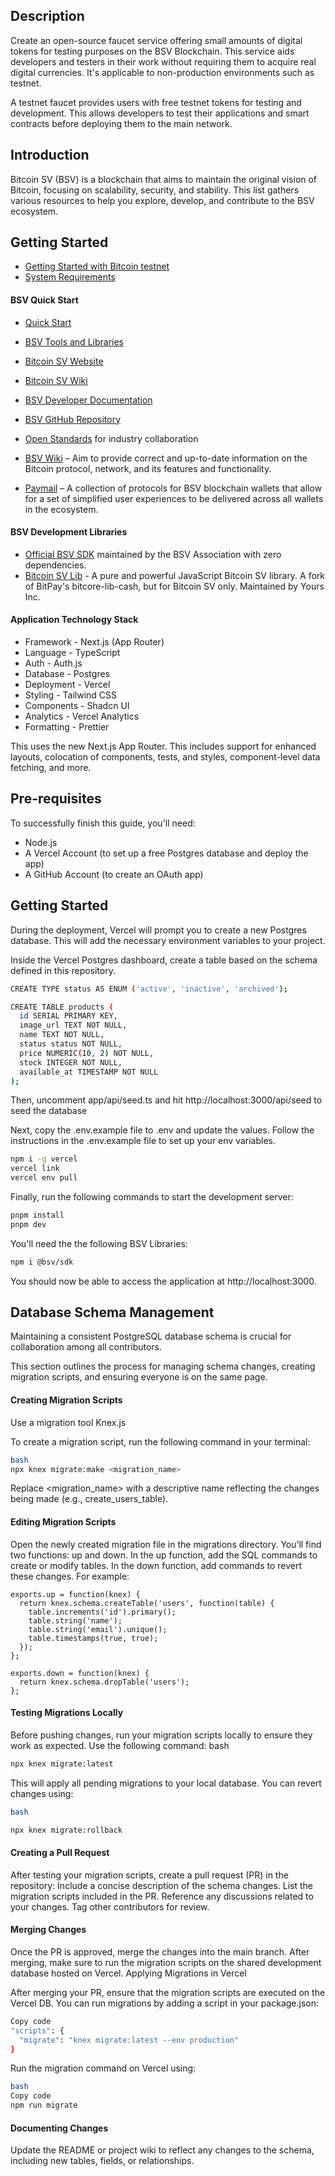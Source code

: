 ## Description

Create an open-source faucet service offering small amounts of digital tokens for testing purposes on the BSV Blockchain. This service aids developers and testers in their work without requiring them to acquire real digital currencies. It's applicable to non-production environments such as testnet.

A testnet faucet provides users with free testnet tokens for testing and development. This allows developers to test their applications and smart contracts before deploying them to the main network.

## Introduction

Bitcoin SV (BSV) is a blockchain that aims to maintain the original vision of Bitcoin, focusing on scalability, security, and stability. This list gathers various resources to help you explore, develop, and contribute to the BSV ecosystem.

## **Getting Started**

- [Getting Started with Bitcoin testnet](https://docs.bsvblockchain.org/network-topology/nodes/sv-node/installation/sv-node/network-environments/testnet)
- [System Requirements](https://docs.bsvblockchain.org/network-topology/nodes/sv-node/system-requirements)
  
#### BSV Quick Start

- [Quick Start](https://docs.bsvblockchain.org/intro/quick-start)
- [BSV Tools and Libraries](https://www.bsvblockchain.org/features/tools-libraries)

- [Bitcoin SV Website](https://bitcoinsv.io/)
- [Bitcoin SV Wiki](https://en.wikipedia.org/wiki/Bitcoin_SV)
- [BSV Developer Documentation](https://docs.bitcoinsv.io/)
- [BSV GitHub Repository](https://github.com/bitcoin-sv/bitcoin-sv)
- [Open Standards](https://openstandards.cash/) for industry collaboration
- [BSV Wiki](https://wiki.bitcoinsv.io/) – Aim to provide correct and up-to-date information on the Bitcoin protocol, network, and its features and functionality.
- [Paymail](https://tsc.bsvblockchain.org/standards/paymail/) – A collection of protocols for BSV blockchain wallets that allow for a set of simplified user experiences to be delivered across all wallets in the ecosystem.


#### BSV Development Libraries

- [Official BSV SDK](https://github.com/bitcoin-sv/ts-sdk) maintained by the BSV Association with zero dependencies.
- [Bitcoin SV Lib](https://github.com/moneybutton/bsv) - A pure and powerful JavaScript Bitcoin SV library. A fork of BitPay's bitcore-lib-cash, but for Bitcoin SV only. Maintained by Yours Inc.

#### Application Technology Stack

- Framework - Next.js (App Router)
- Language - TypeScript
- Auth - Auth.js
- Database - Postgres
- Deployment - Vercel
- Styling - Tailwind CSS
- Components - Shadcn UI
- Analytics - Vercel Analytics
- Formatting - Prettier

This uses the new Next.js App Router. This includes support for enhanced layouts, colocation of components, tests, and styles, component-level data fetching, and more.


## Pre-requisites

To successfully finish this guide, you'll need:

- Node.js
- A Vercel Account (to set up a free Postgres database and deploy the app)
- A GitHub Account (to create an OAuth app)


## Getting Started
During the deployment, Vercel will prompt you to create a new Postgres database. This will add the necessary environment variables to your project.

Inside the Vercel Postgres dashboard, create a table based on the schema defined in this repository.

```sh
CREATE TYPE status AS ENUM ('active', 'inactive', 'archived');

CREATE TABLE products (
  id SERIAL PRIMARY KEY,
  image_url TEXT NOT NULL,
  name TEXT NOT NULL,
  status status NOT NULL,
  price NUMERIC(10, 2) NOT NULL,
  stock INTEGER NOT NULL,
  available_at TIMESTAMP NOT NULL
);
```
Then, uncomment app/api/seed.ts and hit http://localhost:3000/api/seed to seed the database

Next, copy the .env.example file to .env and update the values. Follow the instructions in the .env.example file to set up your env variables.

```sh
npm i -g vercel
vercel link
vercel env pull
```

Finally, run the following commands to start the development server:

```sh
pnpm install
pnpm dev
```

You'll need the the following BSV Libraries:
```sh
npm i @bsv/sdk
```

You should now be able to access the application at http://localhost:3000.


## Database Schema Management
Maintaining a consistent PostgreSQL database schema is crucial for collaboration among all contributors.

This section outlines the process for managing schema changes, creating migration scripts, and ensuring everyone is on the same page.

#### Creating Migration Scripts

Use a migration tool Knex.js

To create a migration script, run the following command in your terminal:

```sh
bash
npx knex migrate:make <migration_name>
```

Replace <migration_name> with a descriptive name reflecting the changes being made (e.g., create_users_table).

#### Editing Migration Scripts

Open the newly created migration file in the migrations directory. You’ll find two functions: up and down.
In the up function, add the SQL commands to create or modify tables. In the down function, add commands to revert these changes. For example:


```jv
exports.up = function(knex) {
  return knex.schema.createTable('users', function(table) {
    table.increments('id').primary();
    table.string('name');
    table.string('email').unique();
    table.timestamps(true, true);
  });
};

exports.down = function(knex) {
  return knex.schema.dropTable('users');
};
```

#### Testing Migrations Locally

Before pushing changes, run your migration scripts locally to ensure they work as expected. Use the following command:
bash

```sh
npx knex migrate:latest
```

This will apply all pending migrations to your local database. You can revert changes using:
```sh
bash

npx knex migrate:rollback
```

#### Creating a Pull Request

After testing your migration scripts, create a pull request (PR) in the repository:
Include a concise description of the schema changes.
List the migration scripts included in the PR.
Reference any discussions related to your changes.
Tag other contributors for review.

#### Merging Changes

Once the PR is approved, merge the changes into the main branch. After merging, make sure to run the migration scripts on the shared development database hosted on Vercel.
Applying Migrations in Vercel

After merging your PR, ensure that the migration scripts are executed on the Vercel DB. You can run migrations by adding a script in your package.json:
```sh
Copy code
"scripts": {
  "migrate": "knex migrate:latest --env production"
}
```

Run the migration command on Vercel using:
```sh
bash
Copy code
npm run migrate
```

#### Documenting Changes

Update the README or project wiki to reflect any changes to the schema, including new tables, fields, or relationships.
